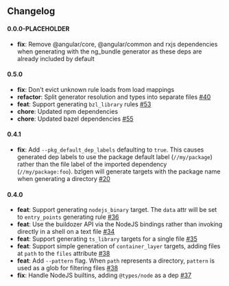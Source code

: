 ## Changelog

#### 0.0.0-PLACEHOLDER

* **fix**: Remove @angular/core, @angular/common and rxjs dependencies when generating with the ng_bundle generator as these deps are already included by default

#### 0.5.0

* **fix**: Don't evict unknown rule loads from load mappings
* **refactor**: Split generator resolution and types into separate files [#40](https://github.com/Evertz/bzlgen/issues/40)
* **feat**: Support generating `bzl_library` rules [#53](https://github.com/Evertz/bzlgen/pull/53)
* **chore**: Updated npm dependencies
* **chore**: Updated bazel dependencies [#55](https://github.com/Evertz/bzlgen/pull/55)

#### 0.4.1

* **fix**: Add `--pkg_default_dep_labels` defaulting to `true`. This causes generated dep labels to use the package default label (`//my/package`)
rather than the file label of the imported dependency (`//my/package:foo`). bzlgen will generate targets with the package name when generating a directory [#20](https://github.com/Evertz/bzlgen/issues/20)

#### 0.4.0

* **feat**: Support generating `nodejs_binary` target. The `data` attr will be set to `entry_points` generating rule [#36](https://github.com/Evertz/bzlgen/pull/36)
* **feat**: Use the buildozer API via the NodeJS bindings rather than invoking directly in a shell on a text file [#34](https://github.com/Evertz/bzlgen/pull/34)
* **feat**: Support generating `ts_library` targets for a single file [#35](https://github.com/Evertz/bzlgen/pull/35)
* **feat**: Support simple generation of `container_layer` targets, adding files at `path` to the `files` attribute [#38](https://github.com/Evertz/bzlgen/pull/38)
* **feat**: Add `--pattern` flag. When `path` represents a directory, `pattern` is used as a glob for filtering files [#38](https://github.com/Evertz/bzlgen/pull/38)
* **fix**: Handle NodeJS builtins, adding `@types/node` as a dep [#37](https://github.com/Evertz/bzlgen/pull/37)
